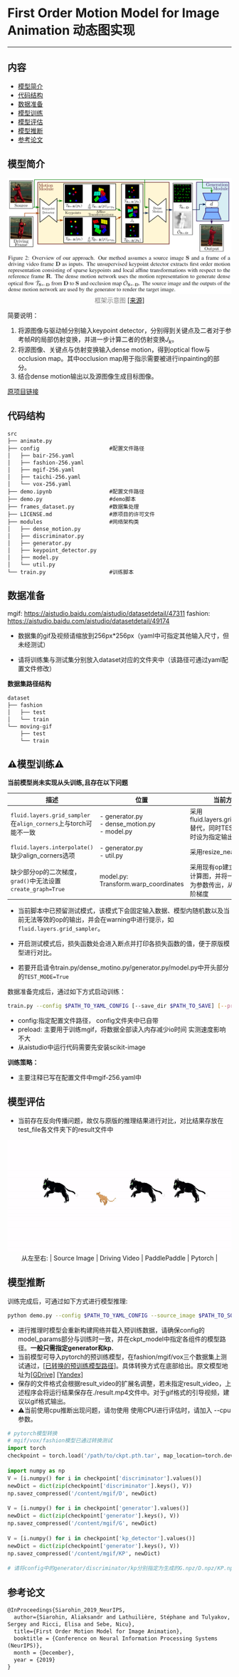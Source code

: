 # First Order Motion Model for Image Animation 动态图实现

---
## 内容

- [模型简介](#模型简介)
- [代码结构](#代码结构)
- [数据准备](#数据准备)
- [模型训练](#模型训练)
- [模型评估](#模型评估)
- [模型推断](#模型推断)
- [参考论文](#参考论文)


## 模型简介

<p align="center">
<img src="doc/figure2.png"/> <br />
    <font color='gray'>框架示意图 <a href='https://arxiv.org/pdf/2003.00196'>[来源]</a></font>
</p>

简要说明：
1. 将源图像与驱动帧分别输入keypoint detector，分别得到关键点及二者对于参考帧$R$的局部仿射变换，并进一步计算二者的仿射变换$J_k$。
2. 将源图像、关键点与仿射变换输入dense motion，得到optical flow与occlusion map。其中occlusion map用于指示需要被进行inpainting的部分。
3. 结合dense motion输出以及源图像生成目标图像。

[原项目链接](https://github.com/AliaksandrSiarohin/first-order-model)

## 代码结构
```
src
├── animate.py
├── config                      #配置文件路径
│   ├── bair-256.yaml
│   ├── fashion-256.yaml
│   ├── mgif-256.yaml
│   ├── taichi-256.yaml
│   └── vox-256.yaml
├── demo.ipynb                  #配置文件路径
├── demo.py                     #demo脚本
├── frames_dataset.py           #数据集处理
├── LICENSE.md                  #原项目的许可文件
├── modules                     #网络架构类
│   ├── dense_motion.py
│   ├── discriminator.py
│   ├── generator.py
│   ├── keypoint_detector.py
│   ├── model.py
│   └── util.py
└── train.py                    #训练脚本
```


## 数据准备
mgif: https://aistudio.baidu.com/aistudio/datasetdetail/47311
fashion: https://aistudio.baidu.com/aistudio/datasetdetail/49174

- 数据集的gif及视频请缩放到256px\*256px（yaml中可指定其他输入尺寸，但未经测试）

- 请将训练集与测试集分别放入dataset对应的文件夹中（该路径可通过yaml配置文件修改）

**数据集路径结构**

```
dataset
├── fashion
│   ├── test
│   └── train
└── moving-gif
    ├── test
    └── train
```

## :warning:模型训练:warning:

**当前模型尚未实现从头训练,且存在以下问题**

| 描述                                                         | 位置                                              | 当前方案                                                     |
| ------------------------------------------------------------ | ------------------------------------------------- | ------------------------------------------------------------ |
| `fluid.layers.grid_sampler`在`align_corners`上与torch可能不一致 | - generator.py<br>- dense_motion.py<br>- model.py | 采用fluid.layers.grid_sampler替代，同时TEST_MODE时设为指定输出 |
| `fluid.layers.interpolate()`缺少align_corners选项            | - generator.py<br>- util.py                       | 采用resize_nearest代替                                       |
| 缺少部分op的二次梯度，`grad()`中无法设置`create_graph=True`  | model.py: Transform.warp_coordinates              | 采用现有op建立一阶梯度计算图，并将一阶梯度作为参数传出，从而计算二阶梯度 |

* 当前脚本中已预留测试模式，该模式下会固定输入数据、模型内随机数以及当前无法等效的op的输出，并会在warning中进行提示，如`fluid.layers.grid_sampler`。

* 开启测试模式后，损失函数处会进入断点并打印各损失函数的值，便于原版模型进行对比。

* 若要开启请令train.py/dense_motino.py/generator.py/model.py中开头部分的`TEST_MODE=True`

数据准备完成后，通过如下方式启动训练：

```bash
train.py --config $PATH_TO_YAML_CONFIG [--save_dir $PATH_TO_SAVE] [--preload]
```

- config:指定配置文件路径， config文件夹中已自带
- preload: 主要用于训练mgif，将数据全部读入内存减少io时间 实测速度影响不大
- 从aistudio中运行代码需要先安装scikit-image

**训练策略：**

*  主要注释已写在配置文件中mgif-256.yaml中

## 模型评估

- 当前存在反向传播问题，故仅与原版的推理结果进行对比，对比结果存放在test_file各文件夹下的result文件中

<p align="center">
<img src="doc/mgif_result.gif"/> <br />
从左至右: | Source Image | Driving Video | PaddlePaddle | Pytorch |
</p>




## 模型推断

训练完成后，可通过如下方式进行模型推理:

```bash
python demo.py --config $PATH_TO_YAML_CONFIG --source_image $PATH_TO_SOURCE_IMG --driving_video $PATH_TO_DRIVING_VIDEO [--result_video $PATH_TO_RESULT_VIDEO] [--relative] [--adapt_scale] [--cpu]
```

- 进行推理时模型会重新构建网络并载入预训练数据，请确保config的model_params部分与训练时一致，并在ckpt_model中指定各组件的模型路径。**一般只需指定generator和kp.**
- 当前模型可导入pytorch的预训练模型，在fashion/mgif/vox三个数据集上测试通过，[[已转换的预训练模型路径]](https://aistudio.baidu.com/aistudio/datasetdetail/57313)。具体转换方式在底部给出。原文模型地址为[[GDrive]](https://drive.google.com/open?id=1PyQJmkdCsAkOYwUyaj_l-l0as-iLDgeH) [[Yandex]](https://yadi.sk/d/lEw8uRm140L_eQ)
- 保存的文件格式会根据result_video的扩展名调整，若未指定result_video，上述程序会将运行结果保存在./result.mp4文件中。对于gif格式的引导视频，建议以gif格式输出。
- :warning:当前使用cpu推断出现问题，请勿使用 使用CPU进行评估时，请加入 --cpu 参数。
```python
# pytorch模型转换
# mgif/vox/fashion模型已通过转换测试
import torch
checkpoint = torch.load('/path/to/ckpt.pth.tar', map_location=torch.device('cpu'))

import numpy as np
V = [i.numpy() for i in checkpoint['discriminator'].values()]
newDict = dict(zip(checkpoint['discriminator'].keys(), V))
np.savez_compressed('/content/mgif/D', newDict)

V = [i.numpy() for i in checkpoint['generator'].values()]
newDict = dict(zip(checkpoint['generator'].keys(), V))
np.savez_compressed('/content/mgif/G', newDict)

V = [i.numpy() for i in checkpoint['kp_detector'].values()]
newDict = dict(zip(checkpoint['generator'].keys(), V))
np.savez_compressed('/content/mgif/KP', newDict)

# 请将config中的generator/discriminator/kp分别指定为生成的G.npz/D.npz/KP.npz
```


## 参考论文

```
@InProceedings{Siarohin_2019_NeurIPS,
  author={Siarohin, Aliaksandr and Lathuilière, Stéphane and Tulyakov, Sergey and Ricci, Elisa and Sebe, Nicu},
  title={First Order Motion Model for Image Animation},
  booktitle = {Conference on Neural Information Processing Systems (NeurIPS)},
  month = {December},
  year = {2019}
}
```